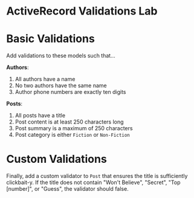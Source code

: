 # ActiveRecord Validations Lab

# Basic Validations

Add validations to these models such that...

**Authors**:

1. All authors have a name
1. No two authors have the same name
1. Author phone numbers are exactly ten digits

**Posts**:

1. All posts have a title
1. Post content is at least 250 characters long
1. Post summary is a maximum of 250 characters
1. Post category is either `Fiction` or `Non-Fiction`

# Custom Validations

Finally, add a custom validator to `Post` that ensures the title is
sufficiently clickbait-y. If the title does not contain "Won't Believe",
"Secret", "Top [number]", or "Guess", the validator should false.
